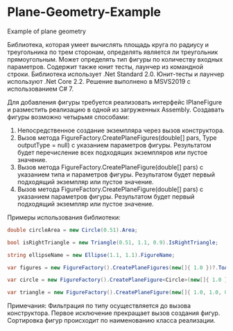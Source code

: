 # Plane-Geometry-Example
Example of plane geometry


Библиотека, которая умеет вычислять площадь круга по радиусу и треугольника по трем сторонам, определять является ли треугольник прямоугольным.
Может определять тип фигуры по количеству входных параметров.
Содержит также юнит тесты, лаунчер из командной строки.
Библиотека использует .Net Standard 2.0.
Юнит-тесты и лаунчер используют .Net Core 2.2.
Решение выполнено в MSVS2019 с использованием C# 7.

Для добавления фигуры требуется реализовать интерфейс IPlaneFigure и разместить реализацию в одной из загруженных Assembly.
Создавать фигуры возможно четырьмя способами:
1. Непосредственное создание экземпляра через вызов конструктора.
2. Вызов метода FigureFactory.CreatePlaneFigures(double[] pars, Type outputType = null) с указанием параметров фигуры. Результатом будет перечисление всех подходящих экземпляров или пустое значение.
3. Вызов метода FigureFactory.CreatePlaneFigure<T>(double[] pars) с указанием типа и параметров фигуры. Результатом будет первый подходящий экземпляр или пустое значение.
4. Вызов метода FigureFactory.CreatePlaneFigure(double[] pars) с указанием параметров фигуры. Результатом будет первый подходящий экземпляр или пустое значение.

Примеры использования библиотеки:

```C#
double circleArea = new Circle(0.51).Area;

bool isRightTriangle = new Triangle(0.51, 1.1, 0.9).IsRightTriangle;

string ellipseName = new Ellipse(1.1, 1.1).FigureName;

var figures = new FigureFactory().CreatePlaneFigures(new[]{ 1.0 })?.ToArray();

var circle = new FigureFactory().CreatePlaneFigure<Circle>(new[]{ 1.0 });

var triangle = new FigureFactory().CreatePlaneFigure(new[]{ 1.0, 1.0, 0.5 });
```

Примечания:
Фильтрация по типу осуществляется до вызова конструктора.
Первое исключение прекращает вызов создания фигур. 
Сортировка фигур происходит по наименованию класса реализации.

